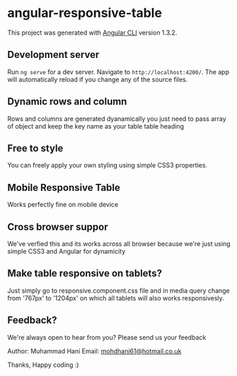 # angular-responsive-table

This project was generated with [Angular CLI](https://github.com/angular/angular-cli) version 1.3.2.

## Development server

Run `ng serve` for a dev server. Navigate to `http://localhost:4200/`. The app will automatically reload if you change any of the source files.

## Dynamic rows and column
Rows and columns are generated dyanamically you just need to pass array of object and keep the key name as your table table heading

## Free to style
You can freely apply your own styling using simple CSS3 properties.

## Mobile Responsive Table
Works perfectly fine on mobile device 

## Cross browser suppor
We've verfied this and its works across all browser because we're just using simple CSS3 and Angular for dynamicity

## Make table responsive on tablets? 
Just simply go to responsive.component.css file and in media query change from '767px' to '1204px' on which all tablets will also works responsivesly. 

## Feedback?
We're always open to hear from you? Please send us your feedback

Author: Muhammad Hani
Email: mohdhani61@hotmail.co.uk

Thanks, Happy coding :) 
